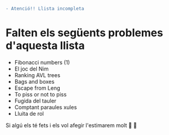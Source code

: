 ```diff
- Atenció!! Llista incompleta
```
# Falten els següents problemes d'aquesta llista
- Fibonacci numbers (1)
- El joc del Nim
- Ranking AVL trees
- Bags and boxes
- Escape from Leng
- To piss or not to piss
- Fugida del tauler
- Comptant paraules xules
- Lluita de rol

Si algú els té fets i els vol afegir l'estimarem molt :purple_heart: :yellow_heart:
